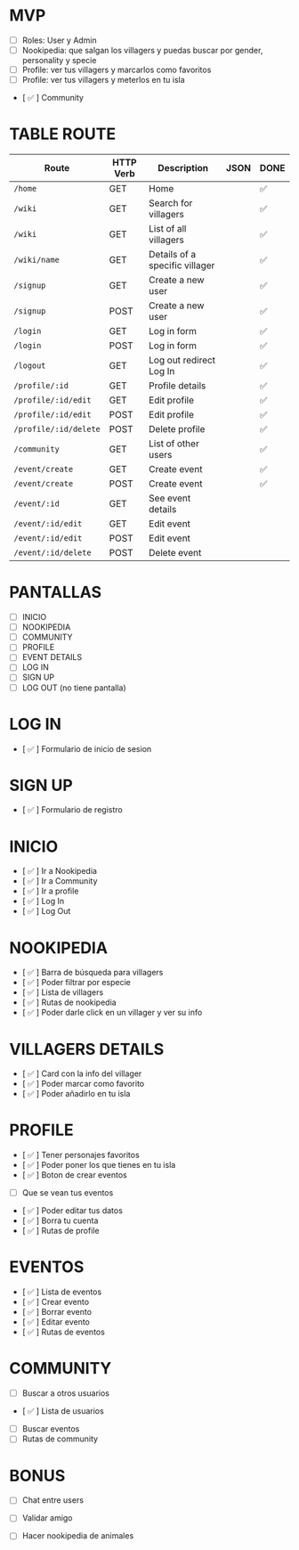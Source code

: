 # MVP
- [ ] Roles: User y Admin
- [ ] Nookipedia: que salgan los villagers y puedas buscar por gender, personality y specie
- [ ] Profile: ver tus villagers y marcarlos como favoritos 
- [ ] Profile: ver tus villagers y meterlos en tu isla
- [ ✅ ] Community

# TABLE ROUTE 

| Route                      | HTTP Verb | Description                   | JSON      |   DONE   |
| -------------------------- | --------- | ------------------------------|-----------|----------|
| `/home`                    | GET       | Home                          |           |    ✅    |
| `/wiki`                    | GET       | Search for villagers          |           |    ✅    |
| `/wiki          `          | GET       | List of all villagers         |           |    ✅    |
| `/wiki/name`               | GET       | Details of a specific villager |           |    ✅    |
| `/signup`                  | GET       | Create a new user             |           |    ✅    |
| `/signup`                  | POST      | Create a new user             |           |    ✅    |
| `/login`                   | GET       | Log in form                   |           |    ✅    |
| `/login`                   | POST      | Log in form                   |           |    ✅    |
| `/logout`                  | GET       | Log out redirect Log In       |           |    ✅    |
| `/profile/:id`              | GET       | Profile details                |           |    ✅    |
| `/profile/:id/edit`         | GET       | Edit profile                   |           |    ✅    |
| `/profile/:id/edit`         | POST      | Edit profile                   |           |    ✅    |
| `/profile/:id/delete`       | POST      | Delete profile                 |           |    ✅    |
| `/community`               | GET       | List of other users           |           |    ✅    |
| `/event/create`            | GET       | Create event                  |           |    ✅    |
| `/event/create`            | POST      | Create event                  |           |    ✅    |
| `/event/:id`               | GET       | See event details             |           |          |
| `/event/:id/edit`          | GET       | Edit event                    |           |          |
| `/event/:id/edit`          | POST      | Edit event                    |           |          |
| `/event/:id/delete`        | POST      | Delete event                  |           |          |


# PANTALLAS 
- [ ] INICIO
- [ ] NOOKIPEDIA
- [ ] COMMUNITY
- [ ] PROFILE
- [ ] EVENT DETAILS
- [ ] LOG IN
- [ ] SIGN UP
- [ ] LOG OUT (no tiene pantalla)

<!---------------------------->

# LOG IN
- [ ✅ ] Formulario de inicio de sesion

# SIGN UP
- [ ✅ ] Formulario de registro

# INICIO
- [ ✅ ] Ir a Nookipedia
- [ ✅ ] Ir a Community
- [ ✅ ] Ir a profile
- [ ✅ ] Log In
- [ ✅ ] Log Out

# NOOKIPEDIA
- [ ✅ ] Barra de búsqueda para villagers
- [ ✅ ] Poder filtrar por especie
- [ ✅ ] Lista de villagers
- [ ✅ ] Rutas de nookipedia
- [ ✅ ] Poder darle click en un villager y ver su info

# VILLAGERS DETAILS
- [ ✅ ] Card con la info del villager
- [ ✅ ] Poder marcar como favorito
- [ ✅ ] Poder añadirlo en tu isla

# PROFILE
- [ ✅ ] Tener personajes favoritos
- [ ✅ ] Poder poner los que tienes en tu isla
- [ ✅ ] Boton de crear eventos 
- [ ] Que se vean tus eventos 
- [ ✅ ] Poder editar tus datos 
- [ ✅ ] Borra tu cuenta
- [ ✅ ] Rutas de profile

# EVENTOS
- [ ✅ ] Lista de eventos
- [ ✅ ] Crear evento
- [ ✅ ] Borrar evento
- [ ✅ ] Editar evento
- [ ✅ ] Rutas de eventos

# COMMUNITY
- [ ] Buscar a otros usuarios
- [ ✅ ] Lista de usuarios
- [ ] Buscar eventos
- [ ] Rutas de community

# BONUS
- [ ] Chat entre users
- [ ] Validar amigo
- [ ] Hacer nookipedia de animales







